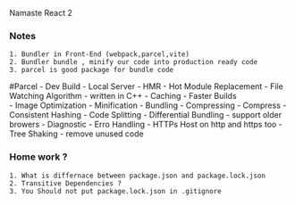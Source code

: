 Namaste React 2

### Notes 
	1. Bundler in Front-End (webpack,parcel,vite)
	2. Bundler bundle , minify our code into production ready code
	3. parcel is good package for bundle code

#Parcel 
	- Dev Build
	- Local Server
	- HMR - Hot Module Replacement
	- File Watching Algorithm - written in C++
	- Caching - Faster Builds  
	- Image Optimization
	- Minification
	- Bundling
	- Compressing
	- Compress
	- Consistent Hashing
	- Code Splitting
	- Differential Bundling - support older browers
	- Diagnostic 
	- Erro Handling
	- HTTPs Host on http and https too
	- Tree Shaking - remove unused code 
	


### Home work ?
	
	1. What is differnace between package.json and package.lock.json
	2. Transitive Dependencies ?
	3. You Should not put package.lock.json in .gitignore